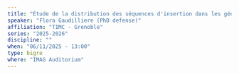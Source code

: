 ```yaml
---
title: "Etude de la distribution des séquences d'insertion dans les génomes procaryotes sous le prisme de l'écologie des transposons."
speaker: "Flora Gaudilliere (PhD defense)"
affiliation: "TIMC - Grenoble"
series: "2025-2026"
discipline: ""
when: "06/11/2025 - 13:00"
type: bigre
where: "IMAG Auditorium"
---
```

